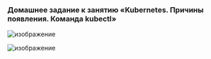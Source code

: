 ### Домашнее задание к занятию «Kubernetes. Причины появления. Команда kubectl»

![изображение](https://github.com/user-attachments/assets/1526964b-673c-4474-b9e7-ec6a49d17384)

![изображение](https://github.com/user-attachments/assets/79eb02c8-409e-4d8e-8b4a-406f59c96a35)

